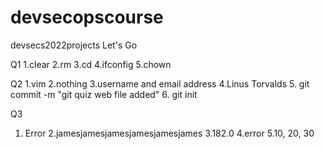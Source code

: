 # devsecopscourse
devsecs2022projects
Let's Go

Q1
1.clear
2.rm
3.cd
4.ifconfig
5.chown

Q2
1.vim
2.nothing
3.username and email address
4.Linus Torvalds
5. git commit -m "git quiz web file added"
6. git init

Q3
1. Error
2.jamesjamesjamesjamesjamesjames
3.182.0
4.error
5.10, 20, 30
